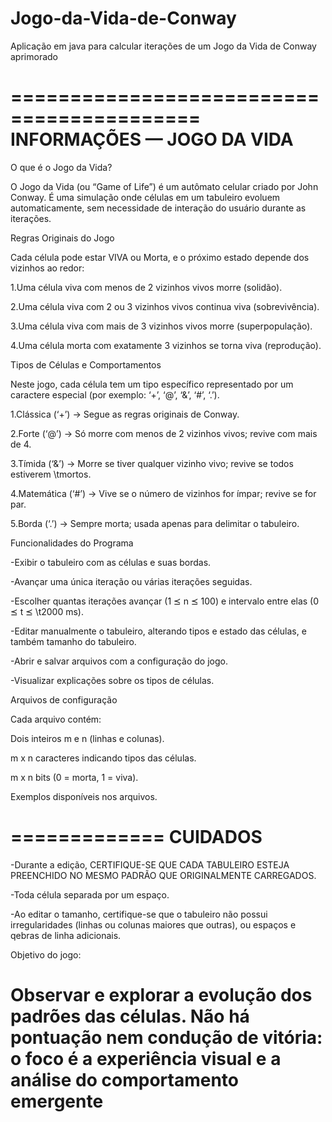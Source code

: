 # Jogo-da-Vida-de-Conway
Aplicação em java para calcular iterações de um Jogo da Vida de Conway aprimorado

==========================================
        INFORMAÇÕES — JOGO DA VIDA
==========================================

O que é o Jogo da Vida?

O Jogo da Vida (ou “Game of Life”) é um autômato celular criado por John Conway. É uma simulação onde células em um tabuleiro evoluem automaticamente, sem necessidade de interação do usuário durante as iterações.


Regras Originais do Jogo

Cada célula pode estar VIVA ou Morta, e o próximo estado depende dos vizinhos ao redor:

1.Uma célula viva com menos de 2 vizinhos vivos morre (solidão).

2.Uma célula viva com 2 ou 3 vizinhos vivos continua viva (sobrevivência).

3.Uma célula viva com mais de 3 vizinhos vivos morre (superpopulação).

4.Uma célula morta com exatamente 3 vizinhos se torna viva (reprodução).


Tipos de Células e Comportamentos

Neste jogo, cada célula tem um tipo específico representado por um caractere especial (por exemplo: ‘+’, ‘@’, ‘&’, ‘#’, ‘.’).

1.Clássica (‘+’) → Segue as regras originais de Conway.

2.Forte (‘@’) → Só morre com menos de 2 vizinhos vivos; revive com mais de 4.

3.Tímida (‘&’) → Morre se tiver qualquer vizinho vivo; revive se todos estiverem \tmortos.

4.Matemática (‘#’) → Vive se o número de vizinhos for ímpar; revive se for par.

5.Borda (‘.’) → Sempre morta; usada apenas para delimitar o tabuleiro.


Funcionalidades do Programa

-Exibir o tabuleiro com as células e suas bordas.

-Avançar uma única iteração ou várias iterações seguidas.

-Escolher quantas iterações avançar (1 ⪯ n ⪯ 100) e intervalo entre elas (0 ⪯ t ⪯ \t2000 ms).

-Editar manualmente o tabuleiro, alterando tipos e estado das células, e também tamanho do tabuleiro.

-Abrir e salvar arquivos com a configuração do jogo.

-Visualizar explicações sobre os tipos de células.



Arquivos de configuração

Cada arquivo contém:

Dois inteiros m e n (linhas e colunas).

m x n caracteres indicando tipos das células.

m x n bits (0 = morta, 1 = viva).

Exemplos disponíveis nos arquivos.

=============
CUIDADOS
============

-Durante a edição, CERTIFIQUE-SE QUE CADA TABULEIRO ESTEJA PREENCHIDO NO MESMO PADRÃO QUE ORIGINALMENTE CARREGADOS.

-Toda célula separada por um espaço.

-Ao editar o tamanho, certifique-se que o tabuleiro não possui irregularidades (linhas ou colunas maiores que outras), ou espaços e qebras de linha adicionais.


Objetivo do jogo:

Observar e explorar a evolução dos padrões das células. Não há pontuação nem condução de vitória: o foco é a experiência visual e a análise do comportamento emergente
======================================================================================================================
